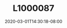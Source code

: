 ---
title: L1000087
date: 2020-03-01T14:30:18-08:00
draft: false
location: Port Gamble, WA
img_url: https://d17enza3bfujl8.cloudfront.net/L1000087.jpg
original_fn: ""
tags:
- Port Gamble, WA
- trees
- b&w

---